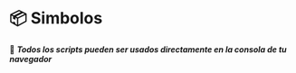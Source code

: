 # 📦 Simbolos


📌 **_Todos los scripts pueden ser usados directamente en la consola de tu navegador_**